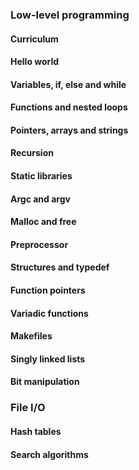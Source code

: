 ### Low-level programming 

#### Curriculum


#### Hello world

#### Variables, if, else and while


#### Functions and nested loops

#### Pointers, arrays and strings

#### Recursion

#### Static libraries

#### Argc and argv

#### Malloc and free


#### Preprocessor

#### Structures and typedef

#### Function pointers

#### Variadic functions

#### Makefiles

#### Singly linked lists

#### Bit manipulation

### File I/O

#### Hash tables

#### Search algorithms

